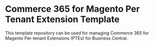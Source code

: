 # Commerce 365 for Magento Per Tenant Extension Template

This template repository can be used for managing Commerce 365 for Magento Per-tenant Extensions (PTEs) for Business Central.